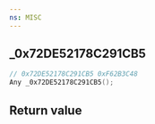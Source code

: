 ```yaml
---
ns: MISC
---
```

## _0x72DE52178C291CB5

```c
// 0x72DE52178C291CB5 0xF62B3C48
Any _0x72DE52178C291CB5();
```


## Return value
